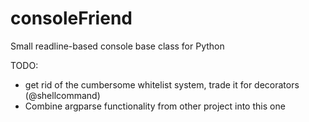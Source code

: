consoleFriend
=============

Small readline-based console base class for Python

TODO:
* get rid of the cumbersome whitelist system, trade it for decorators (@shellcommand)
* Combine argparse functionality from other project into this one

